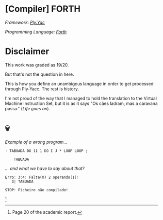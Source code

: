 # [Compiler] FORTH

*Framework: [Ply.Yac](https://www.dabeaz.com/ply/ply.html)*


*Programming Language: [Forth](https://www.forth.com/starting-forth/1-forth-stacks-dictionary/)*

# Disclaimer
This work was graded as 19/20.

But that's not the question in here.

This is how you define an unambigous language in order to get processed through Ply-Yacc. The rest is history.

I'm not proud of the way that I managed to hold the translation to the Virtual Machine Instruction Set, but it is as it says "Os cães ladram, mas a caravana passa." (*Life goes on*).

# 💀

*Example of a wrong program...*

```FORTH
: TABUADA DO 11 1 DO I J * LOOP LOOP ;

    TABUADA
```

*... and what we have to say about that?*
```
Erro: 3:4: Falta(m) 2 operando(s)!
   3| TABUADA

STOP: Ficheiro não compilado!
```

[^1]

[^1]: Page 20 of the academic report.
